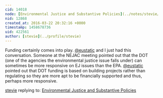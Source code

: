 ```yaml
---
cid: 14018
node: [Environmental Justice and Substantive Policies](../notes/stevie/03-21-2016/environmental-justice-and-substantive-policies)
nid: 12868
created_at: 2016-03-22 20:32:16 +0000
timestamp: 1458678736
uid: 422561
author: [stevie](../profile/stevie)
---
```


Funding certainly comes into play. [@eustatic](/profile/eustatic) and I just had this conversation.  Someone at the NEJAC meeting pointed out that the DOT (one of the agencies the environmental justice issue falls under) can sometimes be more responsive on EJ issues than the EPA. [@eustatic](/profile/eustatic) pointed out that DOT funding is based on building projects rather than regulating so they are more apt to be financially supported and thus, perhaps more responsive. 

[stevie](../profile/stevie) replying to: [Environmental Justice and Substantive Policies](../notes/stevie/03-21-2016/environmental-justice-and-substantive-policies)

